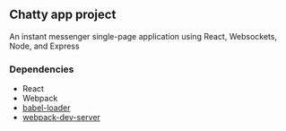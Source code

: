 ## Chatty app project

An instant messenger single-page application using React, Websockets, Node, and Express
### Dependencies

* React
* Webpack
* [babel-loader](https://github.com/babel/babel-loader)
* [webpack-dev-server](https://github.com/webpack/webpack-dev-server)
